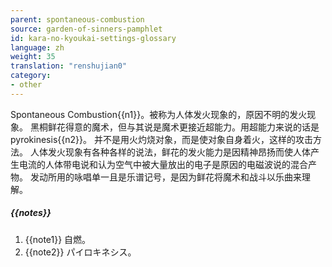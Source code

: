 ```yaml
---
parent: spontaneous-combustion
source: garden-of-sinners-pamphlet
id: kara-no-kyoukai-settings-glossary
language: zh
weight: 35
translation: "renshujian0"
category:
- other
---
```


Spontaneous Combustion{{n1}}。被称为人体发火现象的，原因不明的发火现象。
黑桐鲜花得意的魔术，但与其说是魔术更接近超能力。用超能力来说的话是pyrokinesis{{n2}}。
并不是用火灼烧对象，而是使对象自身着火，这样的攻击方法。
人体发火现象有各种各样的说法，鲜花的发火能力是因精神昂扬而使人体产生电流的人体带电说和认为空气中被大量放出的电子是原因的电磁波说的混合产物。
发动所用的咏唱单一且是乐谱记号，是因为鲜花将魔术和战斗以乐曲来理解。

##### {{notes}}

1. {{note1}} 自燃。
2. {{note2}} パイロキネシス。

